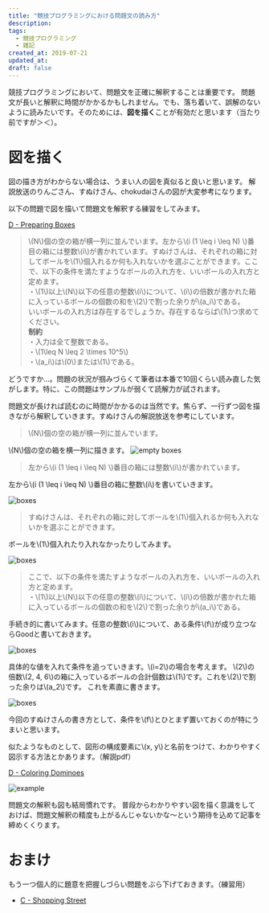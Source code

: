 ```yaml
---
title: "競技プログラミングにおける問題文の読み方"
description:
tags:
  - 競技プログラミング
  - 雑記
created_at: 2019-07-21
updated_at: 
draft: false
---
```


競技プログラミングにおいて、問題文を正確に解釈することは重要です。
問題文が長いと解釈に時間がかかるかもしれません。でも、落ち着いて、誤解のないように読みたいです。そのためには、**図を描く**ことが有効だと思います（当たり前ですが＞＜）。

# 図を描く

図の描き方がわからない場合は、うまい人の図を真似ると良いと思います。
解説放送のりんごさん、すぬけさん、chokudaiさんの図が大変参考になります。

以下の問題で図を描いて問題文を解釈する練習をしてみます。

[D - Preparing Boxes](https://atcoder.jp/contests/abc134/tasks/abc134_d)

> \\(N\\)個の空の箱が横一列に並んでいます。左から\\(i (1 \leq i \leq N) \\)番目の箱には整数\\(i\\)が書かれています。すぬけさんは、それぞれの箱に対してボールを\\(1\\)個入れるか何も入れないかを選ぶことができます。ここで、以下の条件を満たすようなボールの入れ方を、いいボールの入れ方と定めます。  
・\\(1\\)以上\\(N\\)以下の任意の整数\\(i\\)について、\\(i\\)の倍数が書かれた箱に入っているボールの個数の和を\\(2\\)で割った余りが\\(a_i\\)である。  
いいボールの入れ方は存在するでしょうか。存在するならば\\(1\\)つ求めてください。  
**制約**  
・入力は全て整数である。  
・\\(1\leq N \leq 2 \times 10^5\\)  
・\\(a_i\\)は\\(0\\)または\\(1\\)である。


どうですか...。問題の状況が掴みづらくて筆者は本番で10回くらい読み直した気がします。特に、この問題はサンプルが弱くて読解力が試されます。

問題文が長ければ読むのに時間がかかるのは当然です。焦らず、一行ずつ図を描きながら解釈していきます。すぬけさんの解説放送を参考にしています。

> \\(N\\)個の空の箱が横一列に並んでいます。

\\(N\\)個の空の箱を横一列に描きます。
![empty boxes](/posts_images/2019-07-21-how_to_read_a_sentence/1.png)


> 左から\\(i (1 \leq i \leq N) \\)番目の箱には整数\\(i\\)が書かれています。

左から\\(i (1 \leq i \leq N) \\)番目の箱に整数\\(i\\)を書いていきます。

![boxes](/posts_images/2019-07-21-how_to_read_a_sentence/2.png)


> すぬけさんは、それぞれの箱に対してボールを\\(1\\)個入れるか何も入れないかを選ぶことができます。

ボールを\\(1\\)個入れたり入れなかったりしてみます。

![boxes](/posts_images/2019-07-21-how_to_read_a_sentence/3.png)


> ここで、以下の条件を満たすようなボールの入れ方を、いいボールの入れ方と定めます。  
・\\(1\\)以上\\(N\\)以下の任意の整数\\(i\\)について、\\(i\\)の倍数が書かれた箱に入っているボールの個数の和を\\(2\\)で割った余りが\\(a_i\\)である。 

手続き的に書いてみます。任意の整数\\(i\\)について、ある条件\\(f\\)が成り立つならGoodと書いておきます。

![boxes](/posts_images/2019-07-21-how_to_read_a_sentence/4.png)

具体的な値を入れて条件を追っていきます。\\(i=2\\)の場合を考えます。
\\(2\\)の倍数\\(2, 4, 6\\)の箱に入っているボールの合計個数は\\(1\\)です。これを\\(2\\)で割った余りは\\(a_2\\)です。
これを素直に書きます。

![boxes](/posts_images/2019-07-21-how_to_read_a_sentence/5.png)



今回のすぬけさんの書き方として、条件を\\(f\\)とひとまず置いておくのが特にうまいと思います。

似たようなものとして、図形の構成要素に\\(x, y\\)と名前をつけて、わかりやすく図示する方法とかあります。（解説pdf）

[D - Coloring Dominoes](https://atcoder.jp/contests/abc071/tasks/arc081_b)

![example](/posts_images/2019-07-21-how_to_read_a_sentence/6.png)


問題文の解釈も図も結局慣れです。
普段からわかりやすい図を描く意識をしておけば、問題文解釈の精度も上がるんじゃないかな〜という期待を込めて記事を締めくくります。


# おまけ

もう一つ個人的に題意を把握しづらい問題をぶら下げておきます。（練習用）

- [C - Shopping Street](https://atcoder.jp/contests/abc080/tasks/abc080_c)

